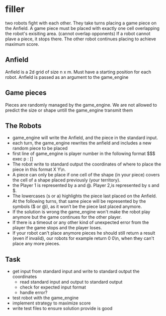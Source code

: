 # filler

two robots fight with each other.
They take turns placing a game piece on the Anfield.
A game piece must be placed with exactly one cell overlapping the robot's exisiting area. (cannot overlap opponents)
If a robot cannot plave a piece, it stops there. The other robot continues placing to achieve maximum score.

## Anfield
Anfield is a 2d grid of size n x m.
Must have a starting position for each robot.
Anfield is passed as an argument to the game_engine

## Game pieces
Pieces are randomly managed by the game_engine.
We are not allowed to predict the size or shape untill the game_engine transmit them

## The Robots
- game_engine will write the Anfield, and the piece in the standard input.
- each turn, the game_engine rewrites the anfield and includes a new random piece to be placed
- first line of game_engine is player number in the following format $$$ exec p<number> : [<player path>]
- The robot write to standard output the coordinates of where to place the piece in this format X Y\n.
- A piece can only be place if one cell of the shape (in your piece) covers the cell of a shape placed previously (your territory).
- the Player 1 is represented by a and @. Player 2,is represented by s and $.
- The lowercases (s or a) highlights the piece last placed on the Anfield. At the following turns, that same piece will be represented by the symbols ($ or @), as it won’t be the piece last placed anymore.
- If the solution is wrong the game_engine won't make the robot play anymore but the game continues for the other player.
- If there is a timeout or any other kind of unexpected error from the player the game stops and the player loses.
- If your robot can't place anymore pieces he should still return a result (even if invalid), our robots for example return 0 0\n, when they can't place any more pieces.

## Task
- get input from standard input and write to standard output the coordinates
    - read standard input and output to  standard output
    - check for expected input format
    - handle error?
- test robot with the game_engine
- implement strategy to maximize score
- write test files to ensure solution provide is good